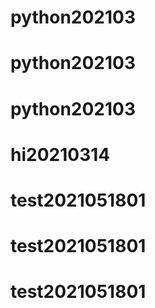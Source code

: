 # python202103
# python202103
# python202103
# hi20210314
# test2021051801
# test2021051801
# test2021051801
